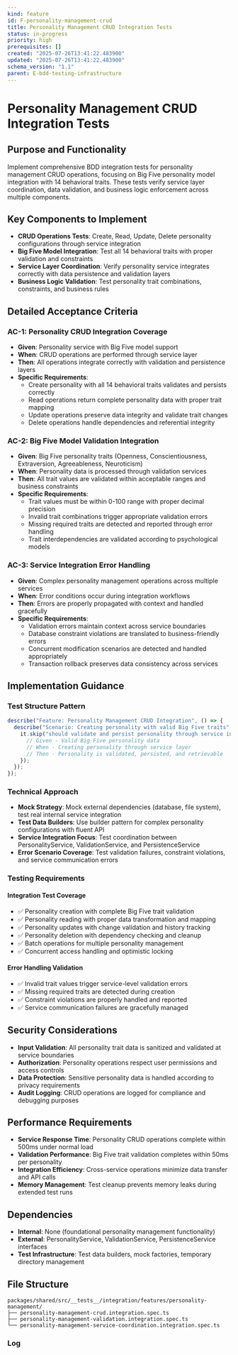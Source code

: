 ```yaml
---
kind: feature
id: F-personality-management-crud
title: Personality Management CRUD Integration Tests
status: in-progress
priority: high
prerequisites: []
created: "2025-07-26T13:41:22.483900"
updated: "2025-07-26T13:41:22.483900"
schema_version: "1.1"
parent: E-bdd-testing-infrastructure
---
```


# Personality Management CRUD Integration Tests

## Purpose and Functionality

Implement comprehensive BDD integration tests for personality management CRUD operations, focusing on Big Five personality model integration with 14 behavioral traits. These tests verify service layer coordination, data validation, and business logic enforcement across multiple components.

## Key Components to Implement

- **CRUD Operations Tests**: Create, Read, Update, Delete personality configurations through service integration
- **Big Five Model Integration**: Test all 14 behavioral traits with proper validation and constraints
- **Service Layer Coordination**: Verify personality service integrates correctly with data persistence and validation layers
- **Business Logic Validation**: Test personality trait combinations, constraints, and business rules

## Detailed Acceptance Criteria

### AC-1: Personality CRUD Integration Coverage

- **Given**: Personality service with Big Five model support
- **When**: CRUD operations are performed through service layer
- **Then**: All operations integrate correctly with validation and persistence layers
- **Specific Requirements**:
  - Create personality with all 14 behavioral traits validates and persists correctly
  - Read operations return complete personality data with proper trait mapping
  - Update operations preserve data integrity and validate trait changes
  - Delete operations handle dependencies and referential integrity

### AC-2: Big Five Model Validation Integration

- **Given**: Big Five personality traits (Openness, Conscientiousness, Extraversion, Agreeableness, Neuroticism)
- **When**: Personality data is processed through validation services
- **Then**: All trait values are validated within acceptable ranges and business constraints
- **Specific Requirements**:
  - Trait values must be within 0-100 range with proper decimal precision
  - Invalid trait combinations trigger appropriate validation errors
  - Missing required traits are detected and reported through error handling
  - Trait interdependencies are validated according to psychological models

### AC-3: Service Integration Error Handling

- **Given**: Complex personality management operations across multiple services
- **When**: Error conditions occur during integration workflows
- **Then**: Errors are properly propagated with context and handled gracefully
- **Specific Requirements**:
  - Validation errors maintain context across service boundaries
  - Database constraint violations are translated to business-friendly errors
  - Concurrent modification scenarios are detected and handled appropriately
  - Transaction rollback preserves data consistency across services

## Implementation Guidance

### Test Structure Pattern

```typescript
describe("Feature: Personality Management CRUD Integration", () => {
  describe("Scenario: Creating personality with valid Big Five traits", () => {
    it.skip("should validate and persist personality through service integration", async () => {
      // Given - Valid Big Five personality data
      // When - Creating personality through service layer
      // Then - Personality is validated, persisted, and retrievable
    });
  });
});
```

### Technical Approach

- **Mock Strategy**: Mock external dependencies (database, file system), test real internal service integration
- **Test Data Builders**: Use builder pattern for complex personality configurations with fluent API
- **Service Integration Focus**: Test coordination between PersonalityService, ValidationService, and PersistenceService
- **Error Scenario Coverage**: Test validation failures, constraint violations, and service communication errors

### Testing Requirements

#### Integration Test Coverage

- ✅ Personality creation with complete Big Five trait validation
- ✅ Personality reading with proper data transformation and mapping
- ✅ Personality updates with change validation and history tracking
- ✅ Personality deletion with dependency checking and cleanup
- ✅ Batch operations for multiple personality management
- ✅ Concurrent access handling and optimistic locking

#### Error Handling Validation

- ✅ Invalid trait values trigger service-level validation errors
- ✅ Missing required traits are detected during creation
- ✅ Constraint violations are properly handled and reported
- ✅ Service communication failures are gracefully managed

## Security Considerations

- **Input Validation**: All personality trait data is sanitized and validated at service boundaries
- **Authorization**: Personality operations respect user permissions and access controls
- **Data Protection**: Sensitive personality data is handled according to privacy requirements
- **Audit Logging**: CRUD operations are logged for compliance and debugging purposes

## Performance Requirements

- **Service Response Time**: Personality CRUD operations complete within 500ms under normal load
- **Validation Performance**: Big Five trait validation completes within 50ms per personality
- **Integration Efficiency**: Cross-service operations minimize data transfer and API calls
- **Memory Management**: Test cleanup prevents memory leaks during extended test runs

## Dependencies

- **Internal**: None (foundational personality management functionality)
- **External**: PersonalityService, ValidationService, PersistenceService interfaces
- **Test Infrastructure**: Test data builders, mock factories, temporary directory management

## File Structure

```
packages/shared/src/__tests__/integration/features/personality-management/
├── personality-management-crud.integration.spec.ts
├── personality-management-validation.integration.spec.ts
└── personality-management-service-coordination.integration.spec.ts
```

### Log

